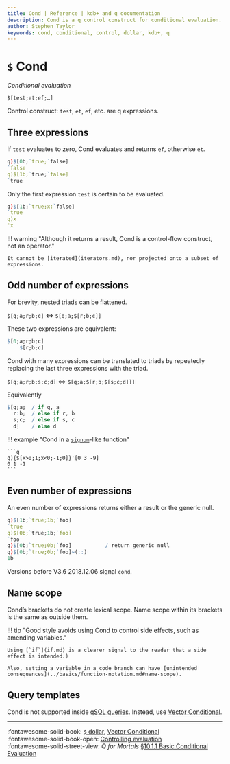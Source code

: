 ```yaml
---
title: Cond | Reference | kdb+ and q documentation
description: Cond is a q control construct for conditional evaluation.
author: Stephen Taylor
keywords: cond, conditional, control, dollar, kdb+, q
---
```

# `$` Cond





_Conditional evaluation_

```syntax
$[test;et;ef;…]
```

Control construct: `test`, `et`, `ef`, etc. are q expressions.

## Three expressions

If `test` evaluates to zero, Cond evaluates and returns `ef`, otherwise `et`.

```q
q)$[0b;`true;`false]
`false
q)$[1b;`true;`false]
`true
```

Only the first expression `test` is certain to be evaluated.

```q
q)$[1b;`true;x:`false]
`true
q)x
'x
```

!!! warning "Although it returns a result, Cond is a control-flow construct, not an operator."

    It cannot be [iterated](iterators.md), nor projected onto a subset of expressions.


## Odd number of expressions

For brevity, nested triads can be flattened.

`$[q;a;r;b;c]` <=> `$[q;a;$[r;b;c]]`

These two expressions are equivalent:

```q
$[0;a;r;b;c]
    $[r;b;c]
```

<!-- !!! warning "`$[q;$[r;a;b];c]` is not the same as `$[q;r;a;b;c]`." -->

Cond with many expressions can be translated to triads by repeatedly replacing the last three expressions with the triad.

`$[q;a;r;b;s;c;d]` <=> `$[q;a;$[r;b;$[s;c;d]]]`

Equivalently
```q
$[q;a;  / if q, a
  r:b;  / else if r, b
  s;c;  / else if s, c
  d]    / else d
```

!!! example "Cond in a [`signum`](signum.md)-like function"

    ```q
    q){$[x>0;1;x<0;-1;0]}'[0 3 -9]
    0 1 -1
    ```


## Even number of expressions

An even number of expressions returns either a result or the generic null.

```q
q)$[1b;`true;1b;`foo]
`true
q)$[0b;`true;1b;`foo]
`foo
q)$[0b;`true;0b;`foo]           / return generic null
q)$[0b;`true;0b;`foo]~(::)
1b
```

Versions before V3.6 2018.12.06 signal `cond`.


## Name scope

Cond’s brackets do not create lexical scope.
Name scope within its brackets is the same as outside them.

!!! tip "Good style avoids using Cond to control side effects, such as amending variables."

    Using [`if`](if.md) is a clearer signal to the reader that a side effect is intended.)

    Also, setting a variable in a code branch can have [unintended consequences](../basics/function-notation.md#name-scope).


## Query templates

Cond is not supported inside [qSQL queries](../basics/qsql.md).
Instead, use [Vector Conditional](vector-conditional.md).


----
:fontawesome-solid-book:
[`$` dollar](overloads.md#dollar),
[Vector Conditional](vector-conditional.md)
<br>
:fontawesome-solid-book-open:
[Controlling evaluation](../basics/control.md)
<br>
:fontawesome-solid-street-view:
_Q for Mortals_
[§10.1.1 Basic Conditional Evaluation](/q4m3/10_Execution_Control/#1011-basic-conditional-evaluation)
